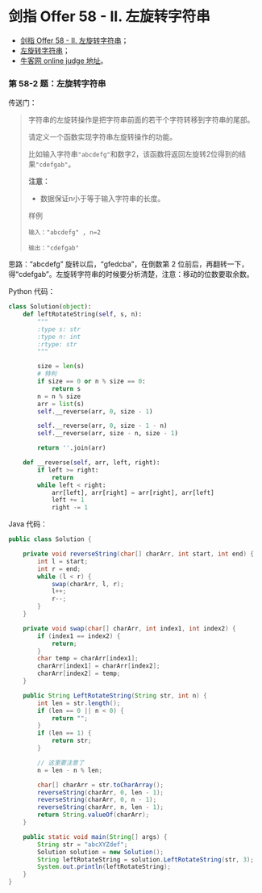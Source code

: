 # 剑指 Offer 58 - II. 左旋转字符串

+ [剑指 Offer 58 - II. 左旋转字符串](https://leetcode-cn.com/problems/zuo-xuan-zhuan-zi-fu-chuan-lcof/)；
+ [左旋转字符串](https://www.acwing.com/problem/content/74/)；
+ [牛客网 online judge 地址](https://www.nowcoder.com/practice/12d959b108cb42b1ab72cef4d36af5ec?tpId=13&tqId=11196&tPage=3&rp=3&ru=/ta/coding-interviews&qru=/ta/coding-interviews/question-ranking)。





### 第 58-2 题：左旋转字符串

传送门：

> 字符串的左旋转操作是把字符串前面的若干个字符转移到字符串的尾部。
>
> 请定义一个函数实现字符串左旋转操作的功能。
>
> 比如输入字符串`"abcdefg"`和数字2，该函数将返回左旋转2位得到的结果`"cdefgab"`。
>
> **注意：**
>
> - 数据保证n小于等于输入字符串的长度。
>
> 样例
>
> ```
> 输入："abcdefg" , n=2
> 
> 输出："cdefgab"
> ```

思路：“abcdefg” 旋转以后，“gfedcba”，在倒数第 2 位前后，再翻转一下，得“cdefgab”。左旋转字符串的时候要分析清楚，注意：移动的位数要取余数。

Python 代码：

```python
class Solution(object):
    def leftRotateString(self, s, n):
        """
        :type s: str
        :type n: int
        :rtype: str
        """

        size = len(s)
        # 特判
        if size == 0 or n % size == 0:
            return s
        n = n % size
        arr = list(s)
        self.__reverse(arr, 0, size - 1)

        self.__reverse(arr, 0, size - 1 - n)
        self.__reverse(arr, size - n, size - 1)

        return ''.join(arr)

    def __reverse(self, arr, left, right):
        if left >= right:
            return
        while left < right:
            arr[left], arr[right] = arr[right], arr[left]
            left += 1
            right -= 1
```

Java 代码：
```java
public class Solution {

    private void reverseString(char[] charArr, int start, int end) {
        int l = start;
        int r = end;
        while (l < r) {
            swap(charArr, l, r);
            l++;
            r--;
        }
    }

    private void swap(char[] charArr, int index1, int index2) {
        if (index1 == index2) {
            return;
        }
        char temp = charArr[index1];
        charArr[index1] = charArr[index2];
        charArr[index2] = temp;
    }

    public String LeftRotateString(String str, int n) {
        int len = str.length();
        if (len == 0 || n < 0) {
            return "";
        }
        if (len == 1) {
            return str;
        }

        // 这里要注意了
        n = len - n % len;

        char[] charArr = str.toCharArray();
        reverseString(charArr, 0, len - 1);
        reverseString(charArr, 0, n - 1);
        reverseString(charArr, n, len - 1);
        return String.valueOf(charArr);
    }

    public static void main(String[] args) {
        String str = "abcXYZdef";
        Solution solution = new Solution();
        String leftRotateString = solution.LeftRotateString(str, 3);
        System.out.println(leftRotateString);
    }
}
```

<script src='https://cdnjs.cloudflare.com/ajax/libs/mathjax/2.7.5/MathJax.js?config=TeX-MML-AM_CHTML' async></script>

<script type="text/x-mathjax-config">
MathJax.Hub.Config({
tex2jax: {
  inlineMath: [['$','$'], ['\\(','\\)']],
  processEscapes: true
  },
displayAlign : "left",
TeX: {
        equationNumbers: {
            autoNumber: "all",
            useLabelIds: true
        }
    },
    "HTML-CSS": {
        linebreaks: {
            automatic: true
        },
        scale: 100,
        styles: {
          ".MathJax_Display": {
            "text-align": "left",
            "width" : "auto",
            "margin": "10px 0px 10px 0px !important",
            "background-color": "#f5f5f5 !important",
            "border-radius": "3px !important",
            border:  "1px solid #ccc !important",
            padding: "5px 5px 5px 5px !important"
          },
          ".MathJax": {
            "background-color": "#f5f5f5 !important",
            padding: "2px 2px 2px 2px !important"
          }
        }
    },
    SVG: {
        linebreaks: {
            automatic: true
        }
    }
});
</script>